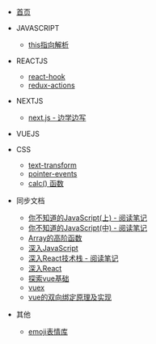 * [首页](README.md)
* JAVASCRIPT
    * [this指向解析](javaScript/this.md)
* REACTJS
    * [react-hook](react/React-hook.md)
    * [redux-actions](react/redux-actions.md)
* NEXTJS
    * [next.js - 边学边写](react/nextJs.md)
* VUEJS

* CSS
    * [text-transform](css/text-transform.md)
    * [pointer-events](css/pointer-events.md)
    * [calc() 函数](css/calc().md)
* 同步文档
    * [你不知道的JavaScript(上) - 阅读笔记](syncDocs/javascript/你不知道的JavaScript_上.md)
    * [你不知道的JavaScript(中) - 阅读笔记](syncDocs/javascript/你不知道的JavaScript_中.md)
    * [Array的高阶函数](syncDocs/javascript/数组的reduce_filter.md)
    * [深入JavaScript](syncDocs/javascript/深入JavaScript.md)
    * [深入React技术栈 - 阅读笔记](syncDocs/react/%5B深入React技术栈%5D笔记.md)
    * [深入React](syncDocs/react/深入React.md)
    * [探索vue基础](syncDocs/vue/Vue-梳理.md)
    * [vuex](syncDocs/vue/vuex.md)
    * [vue的双向绑定原理及实现](syncDocs/vue/Vue的双向绑定原理及实现.md)
*  其他
    * [emoji表情库](other/emoji.md)